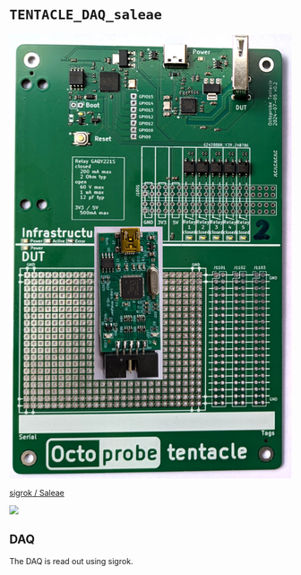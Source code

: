 # `TENTACLE_DAQ_saleae`

![](top_view.jpg)

[sigrok / Saleae](https://sigrok.org/wiki/Noname_Saleae_Logic_clone)

![](https://sigrok.org/wimg/thumb/b/b4/Noname_saleae_logic_clone_mugshot.png/180px-Noname_saleae_logic_clone_mugshot.png)

## DAQ

The DAQ is read out using sigrok.
